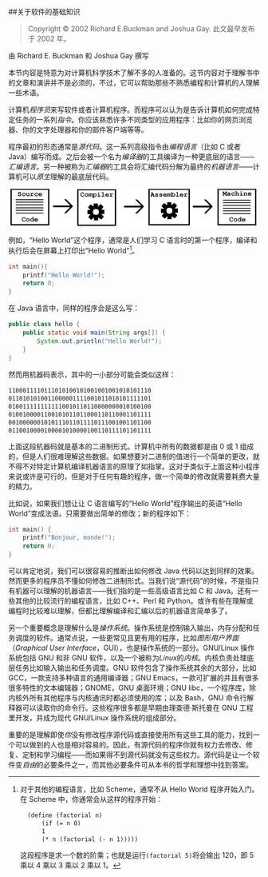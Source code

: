 ##关于软件的基础知识

> Copyright © 2002 Richard E.Buckman and Joshua Gay. 此文最早发布于 2002 年。

由 Richard E. Buckman 和 Joshua Gay 撰写

本节内容是特意为对计算机科学技术了解不多的人准备的。这节内容对于理解书中的文章和演讲并不是必须的，不过，它可以帮助那些不熟悉编程和计算机的人理解一些术语。

计算机*程序员*来写软件或者计算机程序。而程序可以认为是告诉计算机如何完成特定任务的一系列*指令*。你应该熟悉许多不同类型的应用程序：比如你的网页浏览器、你的文字处理器和你的邮件客户端等等。

程序最初的形态通常是*源代码*。这一系列高级指令由*编程语言*（比如 C 或者 Java）编写而成。之后会被一个名为*编译器*的工具编译为一种更底层的语言——*汇编语言*。另一种被称为*汇编器*的工具会将汇编代码分解为最终的*机器语言*——计算机可以*原生*理解的最底层代码。

![code](code.png)

例如，“Hello World”这个程序，通常是人们学习 C 语言时的第一个程序，编译和执行后会在屏幕上打印出“Hello World”[^1]。

```C
int main(){
	printf("Hello World!");
    return 0;
} 
```

在 Java 语言中，同样的程序会是这么写：

```Java
public class hello {
	public static void main(String args[]) {
		System.out.println("Hello World!");
    }
} 
``` 

然而用机器码表示，其中的一小部分可能会类似这样：

```
1100011110111010100101001001001010101110
0110101010011000001111001011010101111101
0100111111111110010110110000000010100100
0100100001100101011011000110110001101111
0010000001010111011011110111001001101100
0110010000100001010000100110111101101111
```

上面这段机器码就是基本的二进制形式。计算机中所有的数据都是由 0 或 1 组成的，但是人们很难理解这些数据。如果想要对二进制的值进行一个简单的更改，就不得不对特定计算机编译机器语言的原理了如指掌。这对于类似于上面这种小程序来说或许是可行的，但是对于任何有趣的程序，做一个简单的修改就需要耗费大量的精力。

比如说，如果我们想让让 C 语言编写的“Hello World”程序输出的英语“Hello World”变成法语。只需要做出简单的修改；新的程序如下：

```C
int main() {
    printf("Bonjour, monde!");
    return 0; 
}
```

可以肯定地说，我们可以很容易的推断出如何修改 Java 代码以达到同样的效果。然而更多的程序员不懂如何修改二进制形式。当我们说“源代码”的时候，不是指只有机器可以理解的机器语言——我们指的是一些高级语言比如 C 和 Java。还有一些其他的比较流行的编程语言，比如 C++、Perl 和 Python。或许有些在理解或编程时比较难以理解，但都比理解编译和汇编以后的机器语言简单多了。

另一个重要概念是理解什么是*操作系统*。操作系统是控制输入输出，内存分配和任务调度的软件。通常点说，一些更常见且更有用的程序，比如*图形用户界面*（*Graphical User Interface*，GUI），也是操作系统的一部分。GNU/Linux 操作系统包括 GNU 和非 GNU 软件，以及一个被称为*Linux*的*内核*。内核负责处理底层任务比如输入输出和任务调度。GNU 软件包含了操作系统其余的大部分，比如 GCC，一款支持多种语言的通用编译器；GNU Emacs，一款可扩展的并且有很多很多特性的文本编辑器；GNOME，GNU 桌面环境；GNU libc，一个程序库，除内核外所有其他程序与内核通讯时都必须使用的库；以及 Bash，GNU 命令行解释器可以读取你的命令行。这些程序很多都是早期由理查德·斯托曼在 GNU 工程里开发，并成为现代 GNU/Linux 操作系统的组成部分。

重要的是理解即使*你*没有修改程序源代码或直接使用所有这些工具的能力，找到一个可以做到的人也是相对容易的。因此，有源代码的程序你就有权力去修改、修复、定制和学习编程——而如果得不到源代码就没有这些权力。源代码是让一个软件变*自由*的必要条件之一，而其他必要条件可从本书的哲学和理想中找到答案。

[^1]: 
    对于其他的编程语言，比如 Scheme，通常不从 Hello World 程序开始入门。在 Scheme 中，你通常会从这样的程序开始：
    
    ```
      (define (factorial n) 
          (if (= n 0) 
          1
          (* n (factorial (- n 1)))))
    ```
    
    这段程序是求一个数的阶乘；也就是运行`(factorial 5)`将会输出 120，即 5 乘以 4 乘以 3 乘以 2 乘以 1。
